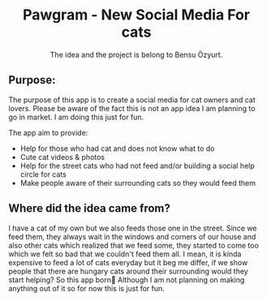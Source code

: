 <h1 align="center">Pawgram - New Social Media For cats</h1>
<p align="center">The idea and the project is belong to Bensu Özyurt.</p>
<h2>Purpose:</h2>
<p align="left">The purpose of this app is to create a social media for cat owners and cat lovers. Please be aware of the fact this is not an app idea I am planning to go in market. I am doing this just for fun.</p>
<p align="left">The app aim to provide:</p>
<ul>
  <li>Help for those who had cat and does not know what to do</li>
  <li>Cute cat videos & photos</li>
  <li>Help for the street cats who had not feed and/or building a social help circle for cats</li>
  <li>Make people aware of their surrounding cats so they would feed them</li>
</ul>
<h2>Where did the idea came from?</h2>
<p align="left">I have a cat of my own but we also feeds those one in the street. Since we feed them, they always wait in the windows and corners of our house and also other cats which realized that we feed some, they started to come too which we felt so bad that we couldn't feed them all. I mean, it is kinda expensive to feed a lot of cats everyday but it beg me differ, if we show people that there are hungary cats around their surrounding would they start helping? So this app born🥳 Although I am not planning on making anything out of it so for now this is just for fun.</p>
